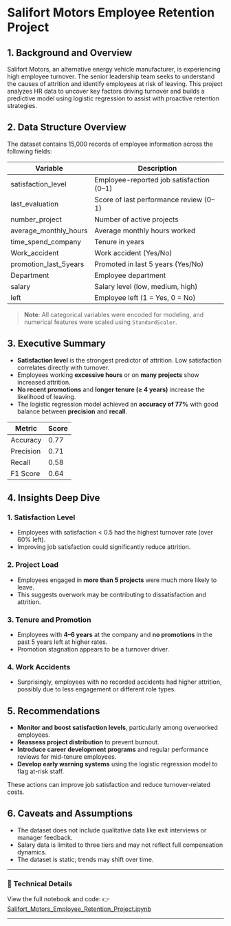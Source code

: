 # Salifort Motors Employee Retention Project

## 1. Background and Overview

Salifort Motors, an alternative energy vehicle manufacturer, is experiencing high employee turnover. The senior leadership team seeks to understand the causes of attrition and identify employees at risk of leaving. This project analyzes HR data to uncover key factors driving turnover and builds a predictive model using logistic regression to assist with proactive retention strategies.

## 2. Data Structure Overview

The dataset contains 15,000 records of employee information across the following fields:

| Variable | Description |
|----------|-------------|
| satisfaction_level | Employee-reported job satisfaction (0–1) |
| last_evaluation | Score of last performance review (0–1) |
| number_project | Number of active projects |
| average_monthly_hours | Average monthly hours worked |
| time_spend_company | Tenure in years |
| Work_accident | Work accident (Yes/No) |
| promotion_last_5years | Promoted in last 5 years (Yes/No) |
| Department | Employee department |
| salary | Salary level (low, medium, high) |
| left | Employee left (1 = Yes, 0 = No) |

> **Note**: All categorical variables were encoded for modeling, and numerical features were scaled using `StandardScaler`.

## 3. Executive Summary

- **Satisfaction level** is the strongest predictor of attrition. Low satisfaction correlates directly with turnover.
- Employees working **excessive hours** or on **many projects** show increased attrition.
- **No recent promotions** and **longer tenure (≥ 4 years)** increase the likelihood of leaving.
- The logistic regression model achieved an **accuracy of 77%** with good balance between **precision** and **recall**.

| Metric        | Score |
|---------------|-------|
| Accuracy      | 0.77  |
| Precision     | 0.71  |
| Recall        | 0.58  |
| F1 Score      | 0.64  |

## 4. Insights Deep Dive

### 1. **Satisfaction Level**
- Employees with satisfaction < 0.5 had the highest turnover rate (over 60% left).
- Improving job satisfaction could significantly reduce attrition.

### 2. **Project Load**
- Employees engaged in **more than 5 projects** were much more likely to leave.
- This suggests overwork may be contributing to dissatisfaction and attrition.

### 3. **Tenure and Promotion**
- Employees with **4–6 years** at the company and **no promotions** in the past 5 years left at higher rates.
- Promotion stagnation appears to be a turnover driver.

### 4. **Work Accidents**
- Surprisingly, employees with no recorded accidents had higher attrition, possibly due to less engagement or different role types.

## 5. Recommendations

- **Monitor and boost satisfaction levels**, particularly among overworked employees.
- **Reassess project distribution** to prevent burnout.
- **Introduce career development programs** and regular performance reviews for mid-tenure employees.
- **Develop early warning systems** using the logistic regression model to flag at-risk staff.

These actions can improve job satisfaction and reduce turnover-related costs.

## 6. Caveats and Assumptions

- The dataset does not include qualitative data like exit interviews or manager feedback.
- Salary data is limited to three tiers and may not reflect full compensation dynamics.
- The dataset is static; trends may shift over time.

---

### 🔗 Technical Details

View the full notebook and code:
👉 [Salifort_Motors_Employee_Retention_Project.ipynb]((https://github.com/Mylo-sk/Salifort-Motors-Employee-Retention-Project-/blob/main/Salifort_Motors_Project.ipynb))

---



